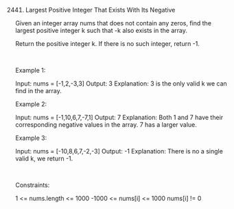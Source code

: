 2441. Largest Positive Integer That Exists With Its Negative

Given an integer array nums that does not contain any zeros, find the largest positive integer k such that -k also exists in the array.

Return the positive integer k. If there is no such integer, return -1.

 

Example 1:

Input: nums = [-1,2,-3,3]
Output: 3
Explanation: 3 is the only valid k we can find in the array.


Example 2:

Input: nums = [-1,10,6,7,-7,1]
Output: 7
Explanation: Both 1 and 7 have their corresponding negative values in the array. 7 has a larger value.


Example 3:

Input: nums = [-10,8,6,7,-2,-3]
Output: -1
Explanation: There is no a single valid k, we return -1.


 

Constraints:

1 <= nums.length <= 1000
-1000 <= nums[i] <= 1000
nums[i] != 0